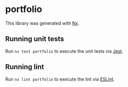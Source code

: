 # portfolio

This library was generated with [Nx](https://nx.dev).

## Running unit tests

Run `nx test portfolio` to execute the unit tests via [Jest](https://jestjs.io).

## Running lint

Run `nx lint portfolio` to execute the lint via [ESLint](https://eslint.org/).
